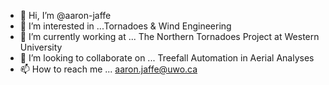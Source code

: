 - 👋 Hi, I’m @aaron-jaffe
- 👀 I’m interested in ...Tornadoes & Wind Engineering
- 🌱 I’m currently working at ... The Northern Tornadoes Project at Western University
- 💞️ I’m looking to collaborate on ... Treefall Automation in Aerial Analyses
- 📫 How to reach me ... aaron.jaffe@uwo.ca

<!---
aaron-jaffe/aaron-jaffe is a ✨ special ✨ repository because its `README.md` (this file) appears on your GitHub profile.
You can click the Preview link to take a look at your changes.
--->
